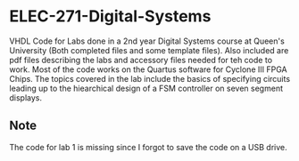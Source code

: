 # ELEC-271-Digital-Systems
VHDL Code for Labs done in a 2nd year Digital Systems course at Queen's University (Both completed files and some template files). Also included are pdf files describing the labs and accessory files needed for teh code to work. Most of the code works on the Quartus software for Cyclone III FPGA Chips.
The topics covered in the lab include the basics of specifying circuits leading up to the hiearchical design of a FSM controller on seven segment displays. 
## Note
The code for lab 1 is missing since I forgot to save the code on a USB drive.
